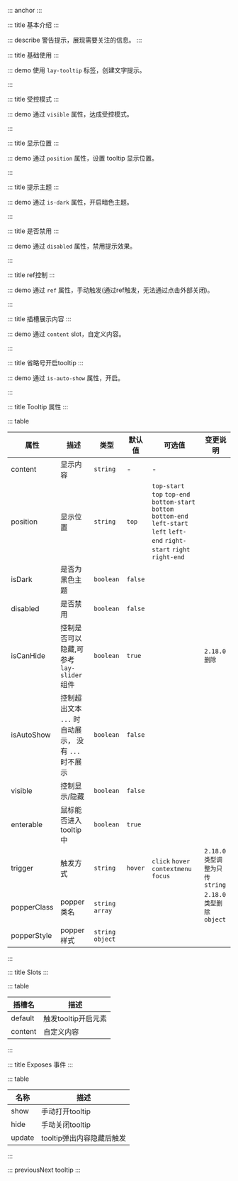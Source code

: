::: anchor
:::

::: title 基本介绍
:::

::: describe 警告提示，展现需要关注的信息。
:::

::: title 基础使用
:::

::: demo 使用 `lay-tooltip` 标签，创建文字提示。

<template>
  <lay-tooltip content="假装这里有文字提示" trigger="click">
    <lay-button>提示信息</lay-button>
  </lay-tooltip>
</template>
:::

::: title 受控模式
:::

::: demo 通过 `visible` 属性，达成受控模式。

<template>
    <lay-space>
      <lay-tooltip :visible="visible" trigger="click" content="假装这里有文字提示" >
        <lay-button>提示信息</lay-button>
      </lay-tooltip>
      <lay-switch v-model="visible"></lay-switch>
    </lay-space>
</template>

<script setup>
import { ref } from 'vue';

const visible = ref(false)
</script>

:::

::: title 显示位置
:::

::: demo 通过 `position` 属性，设置 tooltip 显示位置。

<template>
  <div class="tooltip-base-content">
    <div class="row center">
      <lay-tooltip position="top-start" content="上边-开始-上边-开始-上边-开始">
        <lay-button>top-start</lay-button>
      </lay-tooltip>
      <lay-tooltip position="top"  content="上边">
        <lay-button>top</lay-button>
      </lay-tooltip>
      <lay-tooltip position="top-end"  content="上边-结束-上边-结束-上边-结束">
        <lay-button>top-end</lay-button>
      </lay-tooltip>
    </div>
    <div class="row">
      <lay-tooltip position="left-start" content="左边-开始">
        <lay-button>left-start</lay-button>
      </lay-tooltip>
      <lay-tooltip position="right-start" content="右边-开始">
        <lay-button>right-start</lay-button>
      </lay-tooltip>
    </div>
    <div class="row">
      <lay-tooltip position="left" content="左边">
        <lay-button>left</lay-button>
      </lay-tooltip>
      <lay-tooltip position="right" content="右边">
        <lay-button>right</lay-button>
      </lay-tooltip>
    </div>
    <div class="row">
      <lay-tooltip position="left-end" content="左边-开始">
        <lay-button>left-end</lay-button>
      </lay-tooltip>
      <lay-tooltip position="right-end" content="右边-结束">
        <lay-button>right-end</lay-button>
      </lay-tooltip>
    </div>
    <div class="row center">
      <lay-tooltip position="bottom-start" content="下边-开始">
        <lay-button>bottom-start</lay-button>
      </lay-tooltip>
      <lay-tooltip position="bottom"  content="下边">
        <lay-button>bottom</lay-button>
      </lay-tooltip>
      <lay-tooltip position="bottom-end"  content="下边-结束">
        <lay-button>bottom-end</lay-button>
      </lay-tooltip>
    </div>
  </div>
</template>

<style>
  .tooltip-base-content .row{
    display: flex;
    align-items: center;
    justify-content: space-between;
  }

  .tooltip-base-content .center{
    justify-content: center;
  }
</style>
:::

::: title 提示主题
:::

::: demo 通过 `is-dark` 属性，开启暗色主题。

<template>
  <lay-space>
    <lay-tooltip content="不明白是是非非，只知我不会不在。" :is-dark="isDark">
      <lay-button >tooltip</lay-button>
    </lay-tooltip>
    <lay-switch v-model="isDark"></lay-switch>
  </lay-space>
</template>

<script setup>
import { ref } from "vue";

const isDark = ref(false);
</script>
:::

::: title 是否禁用
:::

::: demo 通过 `disabled` 属性，禁用提示效果。

<template>
  <lay-space>
    <lay-tooltip :content="content" :disabled="!disabled">
      <lay-button>提示信息</lay-button>
    </lay-tooltip>
    <lay-switch v-model="disabled" onswitch-text="启用"  unswitch-text="禁用"></lay-switch>
  </lay-space>
</template>

<script setup>
import { ref } from 'vue';

const contentArr = [
  "不明白是是非非，只知我不会不在。",
  "千山万水，去程是你，归程也是你。",
  "一约既定，万山无阻。",
  "时光都淡了，我还伴着你。",
  "只问深情，不问西东。",
  "感谢曾经在我身边的，一直在我身边。",
  "经年再相逢，魂梦与子同。"
];

const rendonCotent = function(){
  return contentArr[Math.floor(Math.random() * contentArr.length)];
};

const content = ref(rendonCotent())

const disabled = ref(true)

setInterval(()=> content.value =  rendonCotent(), 1000)
</script>
:::

::: title ref控制
:::

::: demo 通过 `ref` 属性，手动触发(通过ref触发，无法通过点击外部关闭)。

<template>
  <lay-space>
    <lay-button @click="onShow">打开</lay-button>
    <lay-button @click="onHide">关闭</lay-button>
    <lay-button @click="onUpdate">更新位置</lay-button>
    <lay-tooltip :content="content1" ref="tooltipRef">
      <lay-button>提示信息</lay-button>
    </lay-tooltip>
  </lay-space>
</template>

<script setup>
import { ref } from 'vue';

const content1 = ref('提示信息提示信息提示信息提示信息')
const tooltipRef = ref()

const onShow = () => {
  tooltipRef.value.show()
}
const onHide = () => {
  tooltipRef.value.hide()
}
const onUpdate = () => {
  tooltipRef.value.update()
}
</script>
:::

::: title 插槽展示内容
:::

::: demo 通过 `content` slot，自定义内容。

<template>
  <lay-tooltip trigger="click">
    <lay-button>展示内容</lay-button>
    <template #content >
      <lay-table
        style="width: 800px;"
        :page="page" 
        :resize="true"
        :height="'100%'"
        :columns="columns" 
        :loading="loading"
        :default-toolbar="true"
        :data-source="dataSource" 
        v-model:selected-keys="selectedKeys"  
        @change="change"
        @sortChange="sortChange"
      >
        <template #status="{ row }">
          <lay-switch :model-value="row.status" @change="changeStatus($event , row)"></lay-switch>
        </template>
        <template v-slot:toolbar>
          <lay-button size="sm" type="primary">新增</lay-button>
          <lay-button size="sm" @click="remove">删除</lay-button>
        </template>
        <template v-slot:operator="{ row }">
          <lay-button size="xs" type="primary">编辑</lay-button>
          <lay-button size="xs">查看</lay-button>
        </template>
      </lay-table>
    </template>
  </lay-tooltip>
</template>

<script setup>
import { ref, watch, reactive } from 'vue';
import { layer } from '@layui/layui-vue';

const loading = ref(false);

    const selectedKeys = ref([]);

    const page = reactive({ current: 1, limit: 10, total: 100 });

    const columns = ref([
      { title:"选项", width: "55px", type: "checkbox", fixed: "left" },
      { title:"编号", width: "80px", key:"id", fixed: "left", sort: "desc" },
      { title:"姓名", width: "80px", key:"name", sort: "desc" },
      { title:"状态", width: "180px", key:"status", customSlot: "status"},
      { title:"邮箱", width: "120px", key:"email" },
      { title:"性别", width: "80px", key:"sex" },
      { title:"年龄", width: "80px", key:"age", totalRow: true},
      { title:"城市", width: "120px", key:"city" },
      { title:"签名", width: "260px", key:"remark" },
      { title:"隐藏", width: "260px", key:"hide", hide: true, totalRow: "自定义" },
      { title:"时间", width: "120px", key:"joinTime"},
      { title:"操作", width: "150px", customSlot:"operator", key:"operator", fixed: "right", ignoreExport: true }
    ]);

    const change = (page) => {
      loading.value = true;
      setTimeout(() => {
        dataSource.value = loadDataSource(page.current, page.limit);
        loading.value = false;
      }, 1000);
    }

    const sortChange = (key, sort) => {
      layer.msg(`字段${key} - 排序${sort}, 你可以利用 sort-change 实现服务端排序`)
    }

    const dataSource = ref([
      {id:"1", name:"张三1", email: "test@qq.com", sex: "男", city: "浙江杭州", age:"18",remark: '花开堪折直须折,莫待无花空折枝.', joinTime: "2022-02-09", status: true},
      {id:"2", name:"张三2", email: "test@qq.com", sex: "男", city: "浙江杭州", age:"20",remark: '花开堪折直须折,莫待无花空折枝.', joinTime: "2022-02-09", status: true},
      {id:"3", name:"张三3", email: "test@qq.com", sex: "男", city: "浙江杭州", age:"20",remark: '花开堪折直须折,莫待无花空折枝.', joinTime: "2022-02-09", status: true},
      {id:"4", name:"张三4", email: "test@qq.com", sex: "男", city: "浙江杭州", age:"20",remark: '花开堪折直须折,莫待无花空折枝.', joinTime: "2022-02-09", status: true},
      {id:"5", name:"张三5", email: "test@qq.com", sex: "男", city: "浙江杭州", age:"20",remark: '花开堪折直须折,莫待无花空折枝.', joinTime: "2022-02-09", status: true},
      {id:"6", name:"张三6", email: "test@qq.com", sex: "男", city: "浙江杭州", age:"20",remark: '花开堪折直须折,莫待无花空折枝.', joinTime: "2022-02-09", status: true},
      {id:"7", name:"张三7", email: "test@qq.com", sex: "男", city: "浙江杭州", age:"18",remark: '花开堪折直须折,莫待无花空折枝.', joinTime: "2022-02-09", status: true},
      {id:"8", name:"张三8", email: "test@qq.com", sex: "男", city: "浙江杭州", age:"20",remark: '花开堪折直须折,莫待无花空折枝.', joinTime: "2022-02-09", status: true},
      {id:"9", name:"张三9", email: "test@qq.com", sex: "男", city: "浙江杭州", age:"20",remark: '花开堪折直须折,莫待无花空折枝.', joinTime: "2022-02-09", status: true},
      {id:"10", name:"张三10", email: "test@qq.com", sex: "男", city: "浙江杭州", age:"20",remark: '花开堪折直须折,莫待无花空折枝.', joinTime: "2022-02-09", status: true}
    ])

    const changeStatus = (isChecked, row) => {
      dataSource.value.forEach((item) => {
        if(item.id === row.id) {
          layer.msg("Success", { icon: 1 }, () => {
            item.status = isChecked;
          })
        }
      })
    }

    const remove = () => {
      layer.msg(selectedKeys.value, { area: '50%'})
    }

    const loadDataSource = (page, pageSize) => {
      var response = [];
      var startIndex = ((page - 1) * pageSize) + 1;
      var endIndex = page * pageSize;
      for (var i = startIndex; i <= endIndex; i++) {
          response.push({
            id:`${i}`, 
            age:"18",
            sex: "男", 
            name:`张三${i}`, 
            email: "test@qq.com",
            remark: '花开堪折直须折,莫待无花空折枝.',  
            joinTime: "2022-02-09", 
            city: "浙江杭州", 
            status: true
          })
      }
      return response;
    }


</script>
:::

::: title 省略号开启tooltip
:::

::: demo 通过 `is-auto-show` 属性，开启。

<template>
    <lay-space>
        <div @click="changeText"><lay-button>Edit</lay-button></div>
        <div style="width: 100px;">
          <lay-tooltip content="不明白是是非非，只知我不会不在。" :isAutoShow="true">
            {{ text }}
          </lay-tooltip>
        </div>
    </lay-space>
</template>

<script setup>
import { ref } from "vue";

const text = ref("自动提示");

const changeText = () => {
  text.value = "以创造性的行为实践于人世。若能以写作为工具，为道途，先帮助自己一程，再以领悟帮助他人一程。这是一种服务";
}
</script>
:::

::: title Tooltip 属性
:::

::: table

| 属性        | 描述     | 类型         | 默认值         | 可选值         | 变更说明|
| ----------- | -------- | -------------- |-------------- |-------------- |--------------|
| content     | 显示内容 | `string`        | -             |-             | |
| position    | 显示位置 | `string`        | `top`          | `top-start` `top` `top-end` `bottom-start` `bottom` `bottom-end` `left-start` `left` `left-end` `right-start` `right` `right-end` | |
| isDark      | 是否为黑色主题 | `boolean` | `false` |    | |
| disabled    | 是否禁用 | `boolean` | `false` |   | |
| isCanHide    | 控制是否可以隐藏,可参考`lay-slider`组件 | `boolean` | `true` |    | `2.18.0删除` |
| isAutoShow   | 控制超出文本 `...` 时自动展示， 没有 `...` 时不展示 | `boolean` | `false` |    | |
| visible     | 控制显示/隐藏| `boolean`| `false` |  |  | |
| enterable   | 鼠标能否进入 tooltip 中 | `boolean` | `true` | | |
| trigger   | 触发方式 | `string` | `hover` | `click` `hover` `contextmenu` `focus` | `2.18.0类型调整为只传string` |
| popperClass    | popper类名 | `string` `array`  |  | | `2.18.0类型删除object` |
| popperStyle     | popper样式 | `string` `object` |  | |  |

:::

::: title Slots
:::

::: table

| 插槽名    | 描述     | 
| ------- | -------- |
| default | 触发tooltip开启元素 | 
| content | 自定义内容 | 

:::

::: title Exposes 事件
:::

::: table

| 名称    | 描述     | 
| ------- | -------- | 
| show | 手动打开tooltip | 
| hide | 手动关闭tooltip |  
| update | tooltip弹出内容隐藏后触发 |  

:::

::: previousNext tooltip
:::
